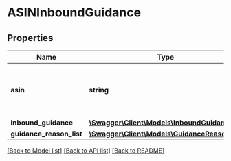 # ASINInboundGuidance

## Properties
Name | Type | Description | Notes
------------ | ------------- | ------------- | -------------
**asin** | **string** | The Amazon Standard Identification Number (ASIN) of the item. | 
**inbound_guidance** | [**\Swagger\Client\Models\InboundGuidance**](InboundGuidance.md) |  | 
**guidance_reason_list** | [**\Swagger\Client\Models\GuidanceReasonList**](GuidanceReasonList.md) |  | [optional] 

[[Back to Model list]](../../README.md#documentation-for-models) [[Back to API list]](../../README.md#documentation-for-api-endpoints) [[Back to README]](../../README.md)

